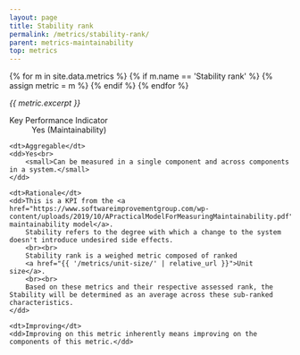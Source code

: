 ```yaml
---
layout: page
title: Stability rank
permalink: /metrics/stability-rank/
parent: metrics-maintainability
top: metrics
---
```


{% for m in site.data.metrics %}
    {% if m.name == 'Stability rank' %}
        {% assign metric = m %}
    {% endif %}
{% endfor %}

_{{ metric.excerpt }}_

<dl>
    <dt>Key Performance Indicator</dt>
    <dd>Yes (Maintainability)</dd>
    
    <dt>Aggregable</dt>
    <dd>Yes<br>
        <small>Can be measured in a single component and across components in a system.</small>
    </dd>
    
    <dt>Rationale</dt>
    <dd>This is a KPI from the <a href="https://www.softwareimprovementgroup.com/wp-content/uploads/2019/10/APracticalModelForMeasuringMaintainability.pdf">SIG maintainability model</a>.
        Stability refers to the degree with which a change to the system doesn't introduce undesired side effects.
        <br><br>
        Stability rank is a weighed metric composed of ranked
        <a href="{{ '/metrics/unit-size/' | relative_url }}">Unit size</a>.
        <br><br>
        Based on these metrics and their respective assessed rank, the Stability will be determined as an average across these sub-ranked characteristics.
    </dd>
    
    <dt>Improving</dt>
    <dd>Improving on this metric inherently means improving on the components of this metric.</dd>
</dl>

